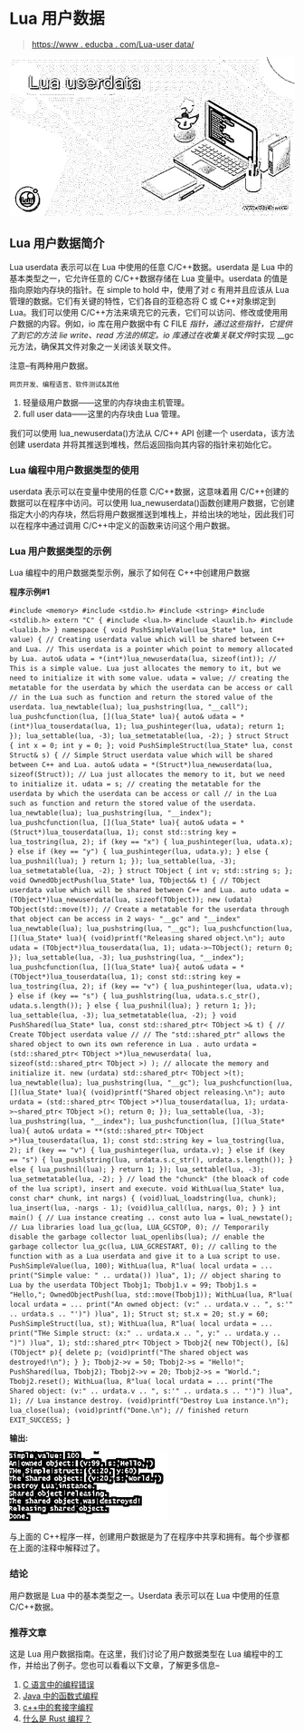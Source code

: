 # Lua 用户数据

> [https://www . educba . com/Lua-user data/](https://www.educba.com/lua-userdata/)

![Lua userdata](img/593a3d56880e0328d5a4f0eb32ce9120.png)



## Lua 用户数据简介

Lua userdata 表示可以在 Lua 中使用的任意 C/C++数据。userdata 是 Lua 中的基本类型之一，它允许任意的 C/C++数据存储在 Lua 变量中。userdata 的值是指向原始内存块的指针。在 simple to hold 中，使用了对 c 有用并且应该从 Lua 管理的数据。它们有关键的特性，它们各自的亚稳态将 C 或 C++对象绑定到 Lua。我们可以使用 C/C++方法来填充它的元表，它们可以访问、修改或使用用户数据的内容。例如，io 库在用户数据中有 C FILE *指针，通过这些指针，它提供了到它的方法 lie write、read 方法的绑定。io 库通过在收集关联文件*时实现 __gc 元方法，确保其文件对象之一关闭该关联文件。

注意–有两种用户数据。

<small>网页开发、编程语言、软件测试&其他</small>

1.  轻量级用户数据——这里的内存块由主机管理。
2.  full user data——这里的内存块由 Lua 管理。

我们可以使用 lua_newuserdata()方法从 C/C++ API 创建一个 userdata，该方法创建 userdata 并将其推送到堆栈，然后返回指向其内容的指针来初始化它。

### Lua 编程中用户数据类型的使用

userdata 表示可以在变量中使用的任意 C/C++数据，这意味着用 C/C++创建的数据可以在程序中访问。可以使用 lua_newuserdata()函数创建用户数据，它创建指定大小的内存块，然后将用户数据推送到堆栈上，并给出块的地址，因此我们可以在程序中通过调用 C/C++中定义的函数来访问这个用户数据。

### Lua 用户数据类型的示例

Lua 编程中的用户数据类型示例，展示了如何在 C++中创建用户数据

**程序示例#1**

`#include <memory>
#include <stdio.h>
#include <string>
#include <stdlib.h>
extern "C" {
#include <lua.h>
#include <lauxlib.h>
#include <lualib.h>
}
namespace {
void PushSimpleValue(lua_State* lua, int value) {
// Creating userdata value which will be shared between C++ and Lua.
// This userdata is a pointer which point to memory allocated by Lua.
auto& udata = *(int*)lua_newuserdata(lua, sizeof(int));
// This is a simple value. Lua just allocates the memory to it, but we need to initialize it with some value.
udata = value;
// creating the metatable for the userdata by which the userdata can be access or call
// in the Lua such as function and return the stored value of the userdata.
lua_newtable(lua);
lua_pushstring(lua, "__call");
lua_pushcfunction(lua, [](lua_State* lua){
auto& udata = *(int*)lua_touserdata(lua, 1);
lua_pushinteger(lua, udata);
return 1;
});
lua_settable(lua, -3);
lua_setmetatable(lua, -2);
}
struct Struct {
int x = 0;
int y = 0;
};
void PushSimpleStruct(lua_State* lua, const Struct& s) {
// Simple Struct userdata value which will be shared between C++ and Lua.
auto& udata = *(Struct*)lua_newuserdata(lua, sizeof(Struct));
// Lua just allocates the memory to it, but we need to initialize it.
udata = s;
// creating the metatable for the userdata by which the userdata can be access or call
// in the Lua such as function and return the stored value of the userdata.
lua_newtable(lua);
lua_pushstring(lua, "__index");
lua_pushcfunction(lua, [](lua_State* lua){
auto& udata = *(Struct*)lua_touserdata(lua, 1);
const std::string key = lua_tostring(lua, 2);
if (key == "x") {
lua_pushinteger(lua, udata.x);
} else if (key == "y") {
lua_pushinteger(lua, udata.y);
} else {
lua_pushnil(lua);
}
return 1;
});
lua_settable(lua, -3);
lua_setmetatable(lua, -2);
}
struct TObject {
int v;
std::string s;
};
void OwnedObjectPush(lua_State* lua, TObject&& t) {
// TObject userdata value which will be shared between C++ and Lua.
auto udata = (TObject*)lua_newuserdata(lua, sizeof(TObject));
new (udata) TObject(std::move(t));
// Create a metatable for the userdata through that object can be access in 2 ways- "__gc" and "__index"
lua_newtable(lua);
lua_pushstring(lua, "__gc");
lua_pushcfunction(lua, [](lua_State* lua){
(void)printf("Releasing shared object.\n");
auto udata = (TObject*)lua_touserdata(lua, 1);
udata->~TObject();
return 0;
});
lua_settable(lua, -3);
lua_pushstring(lua, "__index");
lua_pushcfunction(lua, [](lua_State* lua){
auto& udata = *(TObject*)lua_touserdata(lua, 1);
const std::string key = lua_tostring(lua, 2);
if (key == "v") {
lua_pushinteger(lua, udata.v);
} else if (key == "s") {
lua_pushlstring(lua, udata.s.c_str(), udata.s.length());
} else {
lua_pushnil(lua);
}
return 1;
});
lua_settable(lua, -3);
lua_setmetatable(lua, -2);
}
void PushShared(lua_State* lua, const std::shared_ptr< TObject >& t) {
// Create TObject userdata value
//
// The "std::shared_ptr" allows the shared object to own its own reference in Lua .
auto urdata = (std::shared_ptr< TObject >*)lua_newuserdata(
lua,
sizeof(std::shared_ptr< TObject >)
);
// allocate the memory and initialize it.
new (urdata) std::shared_ptr< TObject >(t);
lua_newtable(lua);
lua_pushstring(lua, "__gc");
lua_pushcfunction(lua, [](lua_State* lua){
(void)printf("Shared object releasing.\n");
auto urdata = (std::shared_ptr< TObject >*)lua_touserdata(lua, 1);
urdata->~shared_ptr< TObject >();
return 0;
});
lua_settable(lua, -3);
lua_pushstring(lua, "__index");
lua_pushcfunction(lua, [](lua_State* lua){
auto& urdata = **(std::shared_ptr< TObject >*)lua_touserdata(lua, 1);
const std::string key = lua_tostring(lua, 2);
if (key == "v") {
lua_pushinteger(lua, urdata.v);
} else if (key == "s") {
lua_pushlstring(lua, urdata.s.c_str(), urdata.s.length());
} else {
lua_pushnil(lua);
}
return 1;
});
lua_settable(lua, -3);
lua_setmetatable(lua, -2);
}
// load the "chunck" (the bloack of code of the lua script), insert and execute.
void WithLua(lua_State* lua, const char* chunk, int nargs) {
(void)luaL_loadstring(lua, chunk);
lua_insert(lua, -nargs - 1);
(void)lua_call(lua, nargs, 0);
}
}
int main() {
// Lua instance creating ..
const auto lua = luaL_newstate();
// Lua libraries load
lua_gc(lua, LUA_GCSTOP, 0); // Temporarily disable the garbage collector
luaL_openlibs(lua);
// enable the garbage collector
lua_gc(lua, LUA_GCRESTART, 0);
// calling to the function with as a Lua userdata and give it to a Lua script to use.
PushSimpleValue(lua, 100);
WithLua(lua, R"lua(
local urdata = ...
print("Simple value: " .. urdata())
)lua", 1);
// object sharing to Lua by the userdata
TObject Tbobj1;
Tbobj1.v = 99;
Tbobj1.s = "Hello,";
OwnedObjectPush(lua, std::move(Tbobj1));
WithLua(lua, R"lua(
local urdata = ...
print("An owned object: (v:" .. urdata.v .. ", s:'" .. urdata.s .. "')")
)lua", 1);
Struct st;
st.x = 20;
st.y = 60;
PushSimpleStruct(lua, st);
WithLua(lua, R"lua(
local urdata = ...
print("THe Simple struct: (x:" .. urdata.x .. ", y:" .. urdata.y .. ")")
)lua", 1);
std::shared_ptr< TObject > Tbobj2{
new TObject(),
[&](TObject* p){
delete p;
(void)printf("The shared object was destroyed!\n");
}
};
Tbobj2->v = 50;
Tbobj2->s = "Hello!";
PushShared(lua, Tbobj2);
Tbobj2->v = 20;
Tbobj2->s = "World.";
Tbobj2.reset();
WithLua(lua, R"lua(
local urdata = ...
print("The Shared object: (v:" .. urdata.v .. ", s:'" .. urdata.s .. "')")
)lua", 1);
// Lua instance destroy.
(void)printf("Destroy Lua instance.\n");
lua_close(lua);
(void)printf("Done.\n");
// finished
return EXIT_SUCCESS;
}`

**输出:**

![Lua userdata output](img/333e181e200d268c442d8505ee21d204.png)



与上面的 C++程序一样，创建用户数据是为了在程序中共享和拥有。每个步骤都在上面的注释中解释过了。

### 结论

用户数据是 Lua 中的基本类型之一。Userdata 表示可以在 Lua 中使用的任意 C/C++数据。

### 推荐文章

这是 Lua 用户数据指南。在这里，我们讨论了用户数据类型在 Lua 编程中的工作，并给出了例子。您也可以看看以下文章，了解更多信息–

1.  [C 语言中的编程错误](https://www.educba.com/programming-errors-in-c/)
2.  [Java 中的函数式编程](https://www.educba.com/functional-programming-in-java/)
3.  [c++中的套接字编程](https://www.educba.com/socket-programming-in-c-plus-plus/)
4.  [什么是 Rust 编程？](https://www.educba.com/what-is-rust-programming/)





